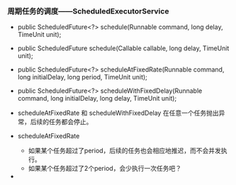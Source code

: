 
### 周期任务的调度——ScheduledExecutorService
- public ScheduledFuture<?> schedule(Runnable command, long delay, TimeUnit unit);
- public <V> ScheduledFuture<V> schedule(Callable<V> callable, long delay, TimeUnit unit);
- public ScheduledFuture<?> scheduleAtFixedRate(Runnable command, long initialDelay, long period, TimeUnit unit);
- public ScheduledFuture<?> scheduleWithFixedDelay(Runnable command, long initialDelay, long delay, TimeUnit unit);

- scheduleAtFixedRate 和 scheduleWithFixedDelay 在任意一个任务抛出异常，后续的任务都会停止。
- scheduleAtFixedRate 
  - 如果某个任务超过了period，后续的任务也会相应地推迟，而不会并发执行。
  - 如果某个任务超过了2个period，会少执行一次任务吧？
- 